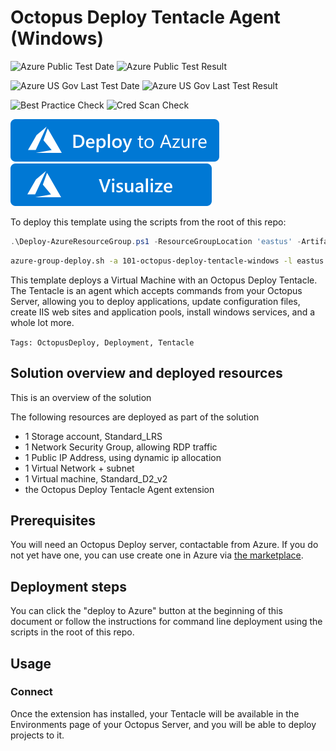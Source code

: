 # Octopus Deploy Tentacle Agent (Windows)

![Azure Public Test Date](https://azurequickstartsservice.blob.core.windows.net/badges/octopus-deploy-tentacle-windows/PublicLastTestDate.svg)
![Azure Public Test Result](https://azurequickstartsservice.blob.core.windows.net/badges/octopus-deploy-tentacle-windows/PublicDeployment.svg)

![Azure US Gov Last Test Date](https://azurequickstartsservice.blob.core.windows.net/badges/octopus-deploy-tentacle-windows/FairfaxLastTestDate.svg)
![Azure US Gov Last Test Result](https://azurequickstartsservice.blob.core.windows.net/badges/octopus-deploy-tentacle-windows/FairfaxDeployment.svg)

![Best Practice Check](https://azurequickstartsservice.blob.core.windows.net/badges/octopus-deploy-tentacle-windows/BestPracticeResult.svg)
![Cred Scan Check](https://azurequickstartsservice.blob.core.windows.net/badges/octopus-deploy-tentacle-windows/CredScanResult.svg)

[![Deploy to Azure](https://raw.githubusercontent.com/Azure/azure-quickstart-templates/master/1-CONTRIBUTION-GUIDE/images/deploytoazure.svg?sanitize=true)](https://portal.azure.com/#create/Microsoft.Template/uri/https%3A%2F%2Fraw.githubusercontent.com%2FAzure%2Fazure-quickstart-templates%2Fmaster%octopus-deploy-tentacle-windows%2Fazuredeploy.json)
[![Visualize](https://raw.githubusercontent.com/Azure/azure-quickstart-templates/master/1-CONTRIBUTION-GUIDE/images/visualizebutton.svg?sanitize=true)](http://armviz.io/#/?load=https%3A%2F%2Fraw.githubusercontent.com%2FAzure%2Fazure-quickstart-templates%2Fmaster%octopus-deploy-tentacle-windows%2Fazuredeploy.json)

To deploy this template using the scripts from the root of this repo:

```PowerShell
.\Deploy-AzureResourceGroup.ps1 -ResourceGroupLocation 'eastus' -ArtifactsStagingDirectory '101-octopus-deploy-tentacle-windows'
```

```bash
azure-group-deploy.sh -a 101-octopus-deploy-tentacle-windows -l eastus -u
```

This template deploys a Virtual Machine with an Octopus Deploy Tentacle. The
Tentacle is an agent which accepts commands from your Octopus Server, allowing
you to deploy applications, update configuration files, create IIS web sites and
application pools, install windows services, and a whole lot more.

`Tags: OctopusDeploy, Deployment, Tentacle`

## Solution overview and deployed resources

This is an overview of the solution

The following resources are deployed as part of the solution

- 1 Storage account, Standard_LRS
- 1 Network Security Group, allowing RDP traffic
- 1 Public IP Address, using dynamic ip allocation
- 1 Virtual Network + subnet
- 1 Virtual machine, Standard_D2_v2
- the Octopus Deploy Tentacle Agent extension

## Prerequisites

You will need an Octopus Deploy server, contactable from Azure. If you do not
yet have one, you can use create one in Azure via
[the marketplace](https://azuremarketplace.microsoft.com/en-us/marketplace/apps/octopus.octopusdeploy?tab=Overview).

## Deployment steps

You can click the "deploy to Azure" button at the beginning of this document or
follow the instructions for command line deployment using the scripts in the
root of this repo.

## Usage

### Connect

Once the extension has installed, your Tentacle will be available in the
Environments page of your Octopus Server, and you will be able to deploy
projects to it.
